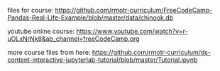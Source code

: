 files for course: https://github.com/rmotr-curriculum/FreeCodeCamp-Pandas-Real-Life-Example/blob/master/data/chinook.db

youtube online course: https://www.youtube.com/watch?v=r-uOLxNrNk8&ab_channel=freeCodeCamp.org

more course files from here: https://github.com/rmotr-curriculum/ds-content-interactive-jupyterlab-tutorial/blob/master/Tutorial.ipynb
